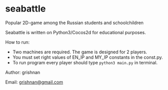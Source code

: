 # seabattle

Popular 2D-game among the Russian students and schoolchildren

Seabattle is written on Python3/Cocos2d for educational purposes.

How to run:
  * Two machines are required. The game is designed for 2 players.
  * You must set right values of EN_IP and MY_IP constants in the const.py.
  * To run program every player should type `python3 main.py` in terminal.

Author: grishnan

Email: grishnan@gmail.com
